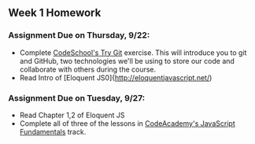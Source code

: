 ## Week 1 Homework

### Assignment Due on Thursday, 9/22:
* Complete [CodeSchool's Try Git](https://try.github.io/) exercise. This will introduce you to git and GitHub, two technologies we'll be using to store our code and collaborate with others during the course.
* Read Intro of [Eloquent JS0]{http://eloquentjavascript.net/)

### Assignment Due on Tuesday, 9/27:
* Read Chapter 1,2 of Eloquent JS
* Complete all of three of the lessons in [CodeAcademy's JavaScript Fundamentals](https://www.codecademy.com/en/tracks/javascript-upgraded) track.




